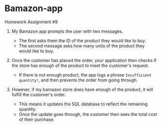 # Bamazon-app
Homework Assignment #9

1. My Bamazon app prompts the user with two messages.

   * The first asks them the ID of the product they would like to buy.
   * The second message asks how many units of the product they would like to buy.

2. Once the customer has placed the order, your application then checks if the store has          enough of the product to meet the customer's request.

   * If there is not enough product, the app logs a phrase `Insufficient quantity!`, and then prevents the order from going through.

3. However, if my bamazon store does have enough of the product, it will fulfill the              customer's order.
   * This means it updates the SQL database to reflect the remaining quantity.
   * Once the update goes through, the customer then sees the total cost of their purchase.